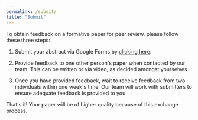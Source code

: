 ```yaml
---
permalink: /submit/
title: "Submit"
---
```


To obtain feedback on a formative paper for peer review, please follow these three steps:

1) Submit your abstract via Google Forms by [clicking here](https://forms.gle/uN8Gd2cjoP5QgwQY7).

2) Provide feedback to one other person's paper when contacted by our team. This can be written or via video, as decided amongst yourselves.

3) Once you have provided feedback, wait to receive feedback from two individuals within one week's time. Our team will work with submitters to ensure adequate feedback is provided to you.

That's it! Your paper will be of higher quality because of this exchange process.
